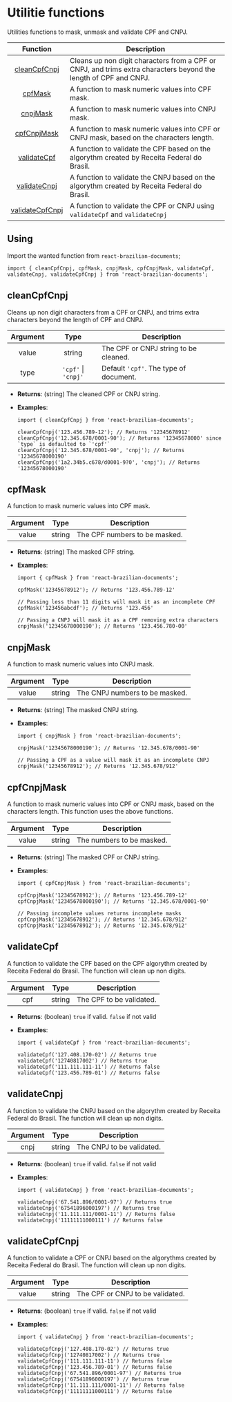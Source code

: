 # Utilitie functions

Utilities functions to mask, unmask and validate CPF and CNPJ.

|              Function               | Description                                                                                                      |
| :---------------------------------: | ---------------------------------------------------------------------------------------------------------------- |
|    [cleanCpfCnpj](#cleancpfcnpj)    | Cleans up non digit characters from a CPF or CNPJ, and trims extra characters beyond the length of CPF and CNPJ. |
|         [cpfMask](#cpfmask)         | A function to mask numeric values into CPF mask.                                                                 |
|        [cnpjMask](#cnpjmask)        | A function to mask numeric values into CNPJ mask.                                                                |
|     [cpfCnpjMask](#cpfcnpjmask)     | A function to mask numeric values into CPF or CNPJ mask, based on the characters length.                         |
|     [validateCpf](#validateCpf)     | A function to validate the CPF based on the algorythm created by Receita Federal do Brasil.                      |
|    [validateCnpj](#validateCnpj)    | A function to validate the CNPJ based on the algorythm created by Receita Federal do Brasil.                     |
| [validateCpfCnpj](#validateCpfCnpj) | A function to validate the CPF or CNPJ using `validateCpf` and `validateCnpj`                                    |

## Using

Import the wanted function from `react-brazilian-documents`;

```JSX
import { cleanCpfCnpj, cpfMask, cnpjMask, cpfCnpjMask, validateCpf, validateCnpj, validateCpfCnpj } from 'react-brazilian-documents';
```

## cleanCpfCnpj

Cleans up non digit characters from a CPF or CNPJ, and trims extra characters beyond the length of CPF and CNPJ.

| Argument |          Type           | Description                            |
| :------: | :---------------------: | -------------------------------------- |
|  value   |         string          | The CPF or CNPJ string to be cleaned.  |
|   type   | `'cpf'` &#124; `'cnpj'` | Default `'cpf'`. The type of document. |

- **Returns**: (string) The cleaned CPF or CNPJ string.

- **Examples**:

  ```JSX
  import { cleanCpfCnpj } from 'react-brazilian-documents';

  cleanCpfCnpj('123.456.789-12'); // Returns '12345678912'
  cleanCpfCnpj('12.345.678/0001-90'); // Returns '12345678000' since `type` is defaulted to `'cpf'`
  cleanCpfCnpj('12.345.678/0001-90', 'cnpj'); // Returns '12345678000190'
  cleanCpfCnpj('1a2.34b5.c678/d0001-9?0', 'cnpj'); // Returns '12345678000190'
  ```

## cpfMask

A function to mask numeric values into CPF mask.

| Argument |  Type  | Description                   |
| :------: | :----: | ----------------------------- |
|  value   | string | The CPF numbers to be masked. |

- **Returns**: (string) The masked CPF string.

- **Examples**:

  ```JSX
  import { cpfMask } from 'react-brazilian-documents';

  cpfMask('12345678912'); // Returns '123.456.789-12'

  // Passing less than 11 digits will mask it as an incomplete CPF
  cpfMask('123456abcdf'); // Returns '123.456'

  // Passing a CNPJ will mask it as a CPF removing extra characters
  cnpjMask('12345678000190'); // Returns '123.456.780-00'
  ```

## cnpjMask

A function to mask numeric values into CNPJ mask.

| Argument |  Type  | Description                    |
| :------: | :----: | ------------------------------ |
|  value   | string | The CNPJ numbers to be masked. |

- **Returns**: (string) The masked CNPJ string.

- **Examples**:

  ```JSX
  import { cnpjMask } from 'react-brazilian-documents';

  cnpjMask('12345678000190'); // Returns '12.345.678/0001-90'

  // Passing a CPF as a value will mask it as an incomplete CNPJ
  cnpjMask('12345678912'); // Returns '12.345.678/912'
  ```

## cpfCnpjMask

A function to mask numeric values into CPF or CNPJ mask, based on the characters length. This function uses the above functions.

| Argument |  Type  | Description               |
| :------: | :----: | ------------------------- |
|  value   | string | The numbers to be masked. |

- **Returns**: (string) The masked CPF or CNPJ string.

- **Examples**:

  ```JSX
  import { cpfCnpjMask } from 'react-brazilian-documents';

  cpfCnpjMask('12345678912'); // Returns '123.456.789-12'
  cpfCnpjMask('12345678000190'); // Returns '12.345.678/0001-90'

  // Passing incomplete values returns incomplete masks
  cpfCnpjMask('12345678912'); // Returns '12.345.678/912'
  cpfCnpjMask('12345678912'); // Returns '12.345.678/912'
  ```

## validateCpf

A function to validate the CPF based on the CPF algorythm created by Receita Federal do Brasil. The function will clean up non digits.

| Argument |  Type  | Description              |
| :------: | :----: | ------------------------ |
|   cpf    | string | The CPF to be validated. |

- **Returns**: (boolean) `true` if valid. `false` if not valid

- **Examples**:

  ```JSX
  import { validateCpf } from 'react-brazilian-documents';

  validateCpf('127.408.170-02') // Returns true
  validateCpf('12740817002') // Returns true
  validateCpf('111.111.111-11') // Returns false
  validateCpf('123.456.789-01') // Returns false
  ```

## validateCnpj

A function to validate the CNPJ based on the algorythm created by Receita Federal do Brasil. The function will clean up non digits.

| Argument |  Type  | Description               |
| :------: | :----: | ------------------------- |
|   cnpj   | string | The CNPJ to be validated. |

- **Returns**: (boolean) `true` if valid. `false` if not valid

- **Examples**:

  ```JSX
  import { validateCnpj } from 'react-brazilian-documents';

  validateCnpj('67.541.896/0001-97') // Returns true
  validateCnpj('67541896000197') // Returns true
  validateCnpj('11.111.111/0001-11') // Returns false
  validateCnpj('11111111000111') // Returns false
  ```

## validateCpfCnpj

A function to validate a CPF or CNPJ based on the algorythms created by Receita Federal do Brasil. The function will clean up non digits.

| Argument |  Type  | Description                      |
| :------: | :----: | -------------------------------- |
|  value   | string | The CPF or CNPJ to be validated. |

- **Returns**: (boolean) `true` if valid. `false` if not valid

- **Examples**:

  ```JSX
  import { validateCnpj } from 'react-brazilian-documents';

  validateCpfCnpj('127.408.170-02') // Returns true
  validateCpfCnpj('12740817002') // Returns true
  validateCpfCnpj('111.111.111-11') // Returns false
  validateCpfCnpj('123.456.789-01') // Returns false
  validateCpfCnpj('67.541.896/0001-97') // Returns true
  validateCpfCnpj('67541896000197') // Returns true
  validateCpfCnpj('11.111.111/0001-11') // Returns false
  validateCpfCnpj('11111111000111') // Returns false
  ```
